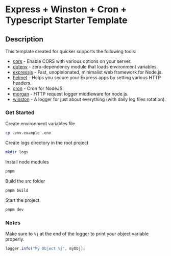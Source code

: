 # Express + Winston + Cron + Typescript Starter Template

## Description

This template created for quicker supports the following tools:

* [cors](https://github.com/expressjs/cors#readme) - Enable CORS with various options on your server.
* [dotenv](https://github.com/motdotla/dotenv#readme) - zero-dependency module that loads environment variables.
* [expressjs](http://expressjs.com) - Fast, unopinionated, minimalist web framework for Node.js.
* [helmet](https://helmetjs.github.io) - Helps you secure your Express apps by setting various HTTP headers.
* [cron](https://github.com/kelektiv/node-cron) - Cron for NodeJS.
* [morgan](https://github.com/expressjs/morgan#readme) - HTTP request logger middleware for node.js.
* [winston](https://github.com/winstonjs/winston#readme) - A logger for just about everything (with daily log files rotation).

### Get Started

Create environment variables file

```bash
cp .env.example .env
```

Create logs directory in the root project

```bash
mkdir logs
```

Install node modules

```bash
pnpm
```

Build the src folder

```bash
pnpm build
```

Start the project

```bash
pnpm dev
```

### Notes

Make sure to `%j` at the end of the logger to print your object variable properly.

```ts
logger.info("My Object %j", myObj);
```
